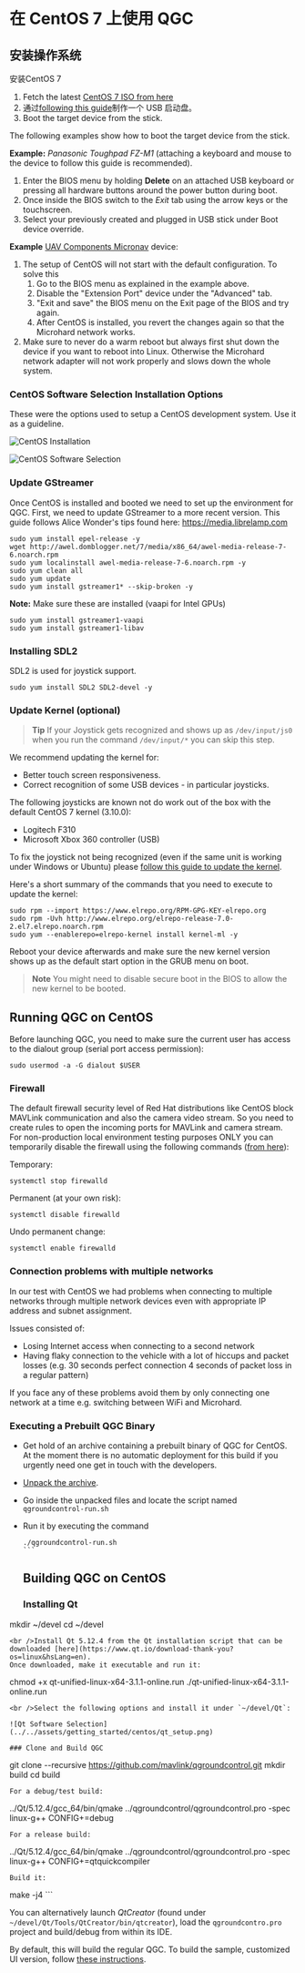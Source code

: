 # 在 CentOS 7 上使用 QGC

## 安装操作系统

安装CentOS 7

1. Fetch the latest [CentOS 7 ISO from here](http://isoredirect.centos.org/centos/7/isos/x86_64/CentOS-7-x86_64-DVD-1810.iso)
2. 通过[following this guide](https://linuxize.com/post/how-to-create-a-bootable-centos-7-usb-stick/)制作一个 USB 启动盘。
3. Boot the target device from the stick.

The following examples show how to boot the target device from the stick.

**Example:** *Panasonic Toughpad FZ-M1* (attaching a keyboard and mouse to the device to follow this guide is recommended).

1. Enter the BIOS menu by holding **Delete** on an attached USB keyboard or pressing all hardware buttons around the power button during boot.
2. Once inside the BIOS switch to the *Exit* tab using the arrow keys or the touchscreen.
3. Select your previously created and plugged in USB stick under Boot device override.

**Example** [UAV Components Micronav](https://www.uavcomp.com/command-control/micronav/) device:

1. The setup of CentOS will not start with the default configuration. To solve this 
    1. Go to the BIOS menu as explained in the example above.
    2. Disable the "Extension Port" device under the "Advanced" tab.
    3. "Exit and save" the BIOS menu on the Exit page of the BIOS and try again.
    4. After CentOS is installed, you revert the changes again so that the Microhard network works.
2. Make sure to never do a warm reboot but always first shut down the device if you want to reboot into Linux. Otherwise the Microhard network adapter will not work properly and slows down the whole system.

### CentOS Software Selection Installation Options

These were the options used to setup a CentOS development system. Use it as a guideline.

![CentOS Installation](../../assets/getting_started/centos/centos_installation.png)

![CentOS Software Selection](../../assets/getting_started/centos/centos_sw_selection.png)

### Update GStreamer

Once CentOS is installed and booted we need to set up the environment for QGC. First, we need to update GStreamer to a more recent version. This guide follows Alice Wonder's tips found here: https://media.librelamp.com

    sudo yum install epel-release -y
    wget http://awel.domblogger.net/7/media/x86_64/awel-media-release-7-6.noarch.rpm
    sudo yum localinstall awel-media-release-7-6.noarch.rpm -y
    sudo yum clean all
    sudo yum update
    sudo yum install gstreamer1* --skip-broken -y
    

**Note:** Make sure these are installed (vaapi for Intel GPUs)

    sudo yum install gstreamer1-vaapi
    sudo yum install gstreamer1-libav
    

### Installing SDL2

SDL2 is used for joystick support.

    sudo yum install SDL2 SDL2-devel -y
    

### Update Kernel (optional)

> **Tip** If your Joystick gets recognized and shows up as `/dev/input/js0` when you run the command `/dev/input/*` you can skip this step.

We recommend updating the kernel for:

- Better touch screen responsiveness.
- Correct recognition of some USB devices - in particular joysticks.

The following joysticks are known not do work out of the box with the default CentOS 7 kernel (3.10.0):

- Logitech F310
- Microsoft Xbox 360 controller (USB)

To fix the joystick not being recognized (even if the same unit is working under Windows or Ubuntu) please [follow this guide to update the kernel](https://www.howtoforge.com/tutorial/how-to-upgrade-kernel-in-centos-7-server/).

Here's a short summary of the commands that you need to execute to update the kernel:

    sudo rpm --import https://www.elrepo.org/RPM-GPG-KEY-elrepo.org
    sudo rpm -Uvh http://www.elrepo.org/elrepo-release-7.0-2.el7.elrepo.noarch.rpm
    sudo yum --enablerepo=elrepo-kernel install kernel-ml -y
    

Reboot your device afterwards and make sure the new kernel version shows up as the default start option in the GRUB menu on boot.

> **Note** You might need to disable secure boot in the BIOS to allow the new kernel to be booted.

## Running QGC on CentOS

Before launching QGC, you need to make sure the current user has access to the dialout group (serial port access permission):

    sudo usermod -a -G dialout $USER
    

### Firewall

The default firewall security level of Red Hat distributions like CentOS block MAVLink communication and also the camera video stream. So you need to create rules to open the incoming ports for MAVLink and camera stream. For non-production local environment testing purposes ONLY you can temporarily disable the firewall using the following commands ([from here](https://www.liquidweb.com/kb/how-to-stop-and-disable-firewalld-on-centos-7/)):

Temporary:

    systemctl stop firewalld
    

Permanent (at your own risk):

    systemctl disable firewalld
    

Undo permanent change:

    systemctl enable firewalld
    

### Connection problems with multiple networks

In our test with CentOS we had problems when connecting to multiple networks through multiple network devices even with appropriate IP address and subnet assignment.

Issues consisted of:

- Losing Internet access when connecting to a second network
- Having flaky connection to the vehicle with a lot of hiccups and packet losses (e.g. 30 seconds perfect connection 4 seconds of packet loss in a regular pattern)

If you face any of these problems avoid them by only connecting one network at a time e.g. switching between WiFi and Microhard.

### Executing a Prebuilt QGC Binary

- Get hold of an archive containing a prebuilt binary of QGC for CentOS. At the moment there is no automatic deployment for this build if you urgently need one get in touch with the developers.
- [Unpack the archive](https://www.hostdime.com/kb/hd/command-line/how-to-tar-untar-and-zip-files).
- Go inside the unpacked files and locate the script named `qgroundcontrol-run.sh`
- Run it by executing the command

      ./qgroundcontrol-run.sh
      ```
    
    ## Building QGC on CentOS
    
    ### Installing Qt
    

mkdir ~/devel cd ~/devel

    <br />Install Qt 5.12.4 from the Qt installation script that can be downloaded [here](https://www.qt.io/download-thank-you?os=linux&hsLang=en).
    Once downloaded, make it executable and run it:
    

chmod +x qt-unified-linux-x64-3.1.1-online.run ./qt-unified-linux-x64-3.1.1-online.run

    <br />Select the following options and install it under `~/devel/Qt`:
    
    ![Qt Software Selection](../../assets/getting_started/centos/qt_setup.png)
    
    ### Clone and Build QGC
    
    

git clone --recursive https://github.com/mavlink/qgroundcontrol.git mkdir build cd build

    For a debug/test build:
    

../Qt/5.12.4/gcc_64/bin/qmake ../qgroundcontrol/qgroundcontrol.pro -spec linux-g++ CONFIG+=debug

    For a release build:
    

../Qt/5.12.4/gcc_64/bin/qmake ../qgroundcontrol/qgroundcontrol.pro -spec linux-g++ CONFIG+=qtquickcompiler

    Build it:
    

make -j4 ```

You can alternatively launch *QtCreator* (found under `~/devel/Qt/Tools/QtCreator/bin/qtcreator`), load the `qgroundcontro.pro` project and build/debug from within its IDE.

By default, this will build the regular QGC. To build the sample, customized UI version, follow [these instructions](https://github.com/mavlink/qgroundcontrol/blob/master/custom-example/README.md).